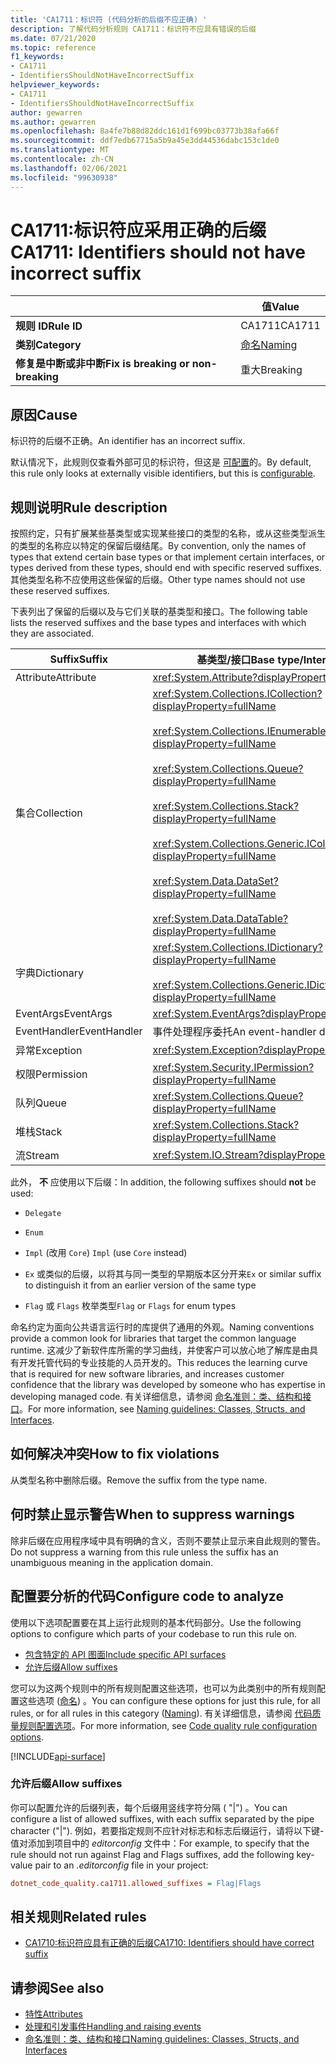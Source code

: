 ```yaml
---
title: 'CA1711：标识符 (代码分析的后缀不应正确) '
description: 了解代码分析规则 CA1711：标识符不应具有错误的后缀
ms.date: 07/21/2020
ms.topic: reference
f1_keywords:
- CA1711
- IdentifiersShouldNotHaveIncorrectSuffix
helpviewer_keywords:
- CA1711
- IdentifiersShouldNotHaveIncorrectSuffix
author: gewarren
ms.author: gewarren
ms.openlocfilehash: 8a4fe7b88d82ddc161d1f699bc03773b38afa66f
ms.sourcegitcommit: ddf7edb67715a5b9a45e3dd44536dabc153c1de0
ms.translationtype: MT
ms.contentlocale: zh-CN
ms.lasthandoff: 02/06/2021
ms.locfileid: "99630938"
---
```

# <a name="ca1711-identifiers-should-not-have-incorrect-suffix"></a><span data-ttu-id="24dae-103">CA1711:标识符应采用正确的后缀</span><span class="sxs-lookup"><span data-stu-id="24dae-103">CA1711: Identifiers should not have incorrect suffix</span></span>

| | <span data-ttu-id="24dae-104">值</span><span class="sxs-lookup"><span data-stu-id="24dae-104">Value</span></span> |
|-|-|
| <span data-ttu-id="24dae-105">**规则 ID**</span><span class="sxs-lookup"><span data-stu-id="24dae-105">**Rule ID**</span></span> |<span data-ttu-id="24dae-106">CA1711</span><span class="sxs-lookup"><span data-stu-id="24dae-106">CA1711</span></span>|
| <span data-ttu-id="24dae-107">**类别**</span><span class="sxs-lookup"><span data-stu-id="24dae-107">**Category**</span></span> |[<span data-ttu-id="24dae-108">命名</span><span class="sxs-lookup"><span data-stu-id="24dae-108">Naming</span></span>](naming-warnings.md)|
| <span data-ttu-id="24dae-109">**修复是中断或非中断**</span><span class="sxs-lookup"><span data-stu-id="24dae-109">**Fix is breaking or non-breaking**</span></span> |<span data-ttu-id="24dae-110">重大</span><span class="sxs-lookup"><span data-stu-id="24dae-110">Breaking</span></span>|

## <a name="cause"></a><span data-ttu-id="24dae-111">原因</span><span class="sxs-lookup"><span data-stu-id="24dae-111">Cause</span></span>

<span data-ttu-id="24dae-112">标识符的后缀不正确。</span><span class="sxs-lookup"><span data-stu-id="24dae-112">An identifier has an incorrect suffix.</span></span>

<span data-ttu-id="24dae-113">默认情况下，此规则仅查看外部可见的标识符，但这是 [可配置](#configure-code-to-analyze)的。</span><span class="sxs-lookup"><span data-stu-id="24dae-113">By default, this rule only looks at externally visible identifiers, but this is [configurable](#configure-code-to-analyze).</span></span>

## <a name="rule-description"></a><span data-ttu-id="24dae-114">规则说明</span><span class="sxs-lookup"><span data-stu-id="24dae-114">Rule description</span></span>

<span data-ttu-id="24dae-115">按照约定，只有扩展某些基类型或实现某些接口的类型的名称，或从这些类型派生的类型的名称应以特定的保留后缀结尾。</span><span class="sxs-lookup"><span data-stu-id="24dae-115">By convention, only the names of types that extend certain base types or that implement certain interfaces, or types derived from these types, should end with specific reserved suffixes.</span></span> <span data-ttu-id="24dae-116">其他类型名称不应使用这些保留的后缀。</span><span class="sxs-lookup"><span data-stu-id="24dae-116">Other type names should not use these reserved suffixes.</span></span>

<span data-ttu-id="24dae-117">下表列出了保留的后缀以及与它们关联的基类型和接口。</span><span class="sxs-lookup"><span data-stu-id="24dae-117">The following table lists the reserved suffixes and the base types and interfaces with which they are associated.</span></span>

|<span data-ttu-id="24dae-118">Suffix</span><span class="sxs-lookup"><span data-stu-id="24dae-118">Suffix</span></span>|<span data-ttu-id="24dae-119">基类型/接口</span><span class="sxs-lookup"><span data-stu-id="24dae-119">Base type/Interface</span></span>|
|------------|--------------------------|
|<span data-ttu-id="24dae-120">Attribute</span><span class="sxs-lookup"><span data-stu-id="24dae-120">Attribute</span></span>|<xref:System.Attribute?displayProperty=fullName>|
|<span data-ttu-id="24dae-121">集合</span><span class="sxs-lookup"><span data-stu-id="24dae-121">Collection</span></span>|<xref:System.Collections.ICollection?displayProperty=fullName><br/><br/><xref:System.Collections.IEnumerable?displayProperty=fullName><br/><br/><xref:System.Collections.Queue?displayProperty=fullName><br/><br/><xref:System.Collections.Stack?displayProperty=fullName><br/><br/><xref:System.Collections.Generic.ICollection%601?displayProperty=fullName><br/><br/><xref:System.Data.DataSet?displayProperty=fullName><br/><br/><xref:System.Data.DataTable?displayProperty=fullName>|
|<span data-ttu-id="24dae-122">字典</span><span class="sxs-lookup"><span data-stu-id="24dae-122">Dictionary</span></span>|<xref:System.Collections.IDictionary?displayProperty=fullName><br/><br/><xref:System.Collections.Generic.IDictionary%602?displayProperty=fullName>|
|<span data-ttu-id="24dae-123">EventArgs</span><span class="sxs-lookup"><span data-stu-id="24dae-123">EventArgs</span></span>|<xref:System.EventArgs?displayProperty=fullName>|
|<span data-ttu-id="24dae-124">EventHandler</span><span class="sxs-lookup"><span data-stu-id="24dae-124">EventHandler</span></span>|<span data-ttu-id="24dae-125">事件处理程序委托</span><span class="sxs-lookup"><span data-stu-id="24dae-125">An event-handler delegate</span></span>|
|<span data-ttu-id="24dae-126">异常</span><span class="sxs-lookup"><span data-stu-id="24dae-126">Exception</span></span>|<xref:System.Exception?displayProperty=fullName>|
|<span data-ttu-id="24dae-127">权限</span><span class="sxs-lookup"><span data-stu-id="24dae-127">Permission</span></span>|<xref:System.Security.IPermission?displayProperty=fullName>|
|<span data-ttu-id="24dae-128">队列</span><span class="sxs-lookup"><span data-stu-id="24dae-128">Queue</span></span>|<xref:System.Collections.Queue?displayProperty=fullName>|
|<span data-ttu-id="24dae-129">堆栈</span><span class="sxs-lookup"><span data-stu-id="24dae-129">Stack</span></span>|<xref:System.Collections.Stack?displayProperty=fullName>|
|<span data-ttu-id="24dae-130">流</span><span class="sxs-lookup"><span data-stu-id="24dae-130">Stream</span></span>|<xref:System.IO.Stream?displayProperty=fullName>|

<span data-ttu-id="24dae-131">此外， **不** 应使用以下后缀：</span><span class="sxs-lookup"><span data-stu-id="24dae-131">In addition, the following suffixes should **not** be used:</span></span>

- `Delegate`

- `Enum`

- <span data-ttu-id="24dae-132">`Impl` (改用 `Core`) </span><span class="sxs-lookup"><span data-stu-id="24dae-132">`Impl` (use `Core` instead)</span></span>

- <span data-ttu-id="24dae-133">`Ex` 或类似的后缀，以将其与同一类型的早期版本区分开来</span><span class="sxs-lookup"><span data-stu-id="24dae-133">`Ex` or similar suffix to distinguish it from an earlier version of the same type</span></span>

- <span data-ttu-id="24dae-134">`Flag` 或 `Flags` 枚举类型</span><span class="sxs-lookup"><span data-stu-id="24dae-134">`Flag` or `Flags` for enum types</span></span>

<span data-ttu-id="24dae-135">命名约定为面向公共语言运行时的库提供了通用的外观。</span><span class="sxs-lookup"><span data-stu-id="24dae-135">Naming conventions provide a common look for libraries that target the common language runtime.</span></span> <span data-ttu-id="24dae-136">这减少了新软件库所需的学习曲线，并使客户可以放心地了解库是由具有开发托管代码的专业技能的人员开发的。</span><span class="sxs-lookup"><span data-stu-id="24dae-136">This reduces the learning curve that is required for new software libraries, and increases customer confidence that the library was developed by someone who has expertise in developing managed code.</span></span> <span data-ttu-id="24dae-137">有关详细信息，请参阅 [命名准则：类、结构和接口](../../../standard/design-guidelines/names-of-classes-structs-and-interfaces.md)。</span><span class="sxs-lookup"><span data-stu-id="24dae-137">For more information, see [Naming guidelines: Classes, Structs, and Interfaces](../../../standard/design-guidelines/names-of-classes-structs-and-interfaces.md).</span></span>

## <a name="how-to-fix-violations"></a><span data-ttu-id="24dae-138">如何解决冲突</span><span class="sxs-lookup"><span data-stu-id="24dae-138">How to fix violations</span></span>

<span data-ttu-id="24dae-139">从类型名称中删除后缀。</span><span class="sxs-lookup"><span data-stu-id="24dae-139">Remove the suffix from the type name.</span></span>

## <a name="when-to-suppress-warnings"></a><span data-ttu-id="24dae-140">何时禁止显示警告</span><span class="sxs-lookup"><span data-stu-id="24dae-140">When to suppress warnings</span></span>

<span data-ttu-id="24dae-141">除非后缀在应用程序域中具有明确的含义，否则不要禁止显示来自此规则的警告。</span><span class="sxs-lookup"><span data-stu-id="24dae-141">Do not suppress a warning from this rule unless the suffix has an unambiguous meaning in the application domain.</span></span>

## <a name="configure-code-to-analyze"></a><span data-ttu-id="24dae-142">配置要分析的代码</span><span class="sxs-lookup"><span data-stu-id="24dae-142">Configure code to analyze</span></span>

<span data-ttu-id="24dae-143">使用以下选项配置要在其上运行此规则的基本代码部分。</span><span class="sxs-lookup"><span data-stu-id="24dae-143">Use the following options to configure which parts of your codebase to run this rule on.</span></span>

- [<span data-ttu-id="24dae-144">包含特定的 API 图面</span><span class="sxs-lookup"><span data-stu-id="24dae-144">Include specific API surfaces</span></span>](#include-specific-api-surfaces)
- [<span data-ttu-id="24dae-145">允许后缀</span><span class="sxs-lookup"><span data-stu-id="24dae-145">Allow suffixes</span></span>](#allow-suffixes)

<span data-ttu-id="24dae-146">您可以为这两个规则中的所有规则配置这些选项，也可以为此类别中的所有规则配置这些选项 ([命名](naming-warnings.md)) 。</span><span class="sxs-lookup"><span data-stu-id="24dae-146">You can configure these options for just this rule, for all rules, or for all rules in this category ([Naming](naming-warnings.md)).</span></span> <span data-ttu-id="24dae-147">有关详细信息，请参阅 [代码质量规则配置选项](../code-quality-rule-options.md)。</span><span class="sxs-lookup"><span data-stu-id="24dae-147">For more information, see [Code quality rule configuration options](../code-quality-rule-options.md).</span></span>

[!INCLUDE[api-surface](~/includes/code-analysis/api-surface.md)]

### <a name="allow-suffixes"></a><span data-ttu-id="24dae-148">允许后缀</span><span class="sxs-lookup"><span data-stu-id="24dae-148">Allow suffixes</span></span>

<span data-ttu-id="24dae-149">你可以配置允许的后缀列表，每个后缀用竖线字符分隔 ( "|") 。</span><span class="sxs-lookup"><span data-stu-id="24dae-149">You can configure a list of allowed suffixes, with each suffix separated by the pipe character ("|").</span></span> <span data-ttu-id="24dae-150">例如，若要指定规则不应针对标志和标志后缀运行，请将以下键-值对添加到项目中的 *editorconfig* 文件中：</span><span class="sxs-lookup"><span data-stu-id="24dae-150">For example, to specify that the rule should not run against Flag and Flags suffixes, add the following key-value pair to an *.editorconfig* file in your project:</span></span>

```ini
dotnet_code_quality.ca1711.allowed_suffixes = Flag|Flags
```

## <a name="related-rules"></a><span data-ttu-id="24dae-151">相关规则</span><span class="sxs-lookup"><span data-stu-id="24dae-151">Related rules</span></span>

- [<span data-ttu-id="24dae-152">CA1710:标识符应具有正确的后缀</span><span class="sxs-lookup"><span data-stu-id="24dae-152">CA1710: Identifiers should have correct suffix</span></span>](ca1710.md)

## <a name="see-also"></a><span data-ttu-id="24dae-153">请参阅</span><span class="sxs-lookup"><span data-stu-id="24dae-153">See also</span></span>

- [<span data-ttu-id="24dae-154">特性</span><span class="sxs-lookup"><span data-stu-id="24dae-154">Attributes</span></span>](../../../standard/design-guidelines/attributes.md)
- [<span data-ttu-id="24dae-155">处理和引发事件</span><span class="sxs-lookup"><span data-stu-id="24dae-155">Handling and raising events</span></span>](../../../standard/events/index.md)
- [<span data-ttu-id="24dae-156">命名准则：类、结构和接口</span><span class="sxs-lookup"><span data-stu-id="24dae-156">Naming guidelines: Classes, Structs, and Interfaces</span></span>](../../../standard/design-guidelines/names-of-classes-structs-and-interfaces.md)
